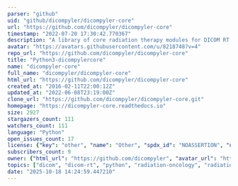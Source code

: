 ```yaml
---
parser: "github"
uid: "github/dicompyler/dicompyler-core"
url: "https://github.com/dicompyler/dicompyler-core"
timestamp: "2022-07-20 17:30:42.770367"
description: "A library of core radiation therapy modules for DICOM RT used by dicompyler"
avatar: "https://avatars.githubusercontent.com/u/8218748?v=4"
repo_url: "https://github.com/dicompyler/dicompyler-core"
title: "Python3-dicompylercore"
name: "dicompyler-core"
full_name: "dicompyler/dicompyler-core"
html_url: "https://github.com/dicompyler/dicompyler-core"
created_at: "2016-02-11T22:00:12Z"
updated_at: "2022-06-08T23:19:00Z"
clone_url: "https://github.com/dicompyler/dicompyler-core.git"
homepage: "https://dicompyler-core.readthedocs.io"
size: 2927
stargazers_count: 111
watchers_count: 111
language: "Python"
open_issues_count: 17
license: {"key": "other", "name": "Other", "spdx_id": "NOASSERTION", "url": null, "node_id": "MDc6TGljZW5zZTA="}
subscribers_count: 9
owner: {"html_url": "https://github.com/dicompyler", "avatar_url": "https://avatars.githubusercontent.com/u/8218748?v=4", "login": "dicompyler", "type": "Organization"}
topics: ["dicom", "dicom-rt", "python", "radiation-oncology", "radiation-physics", "dvh", "hacktoberfest"]
date: "2025-10-18 14:24:59.447210"
---
```

